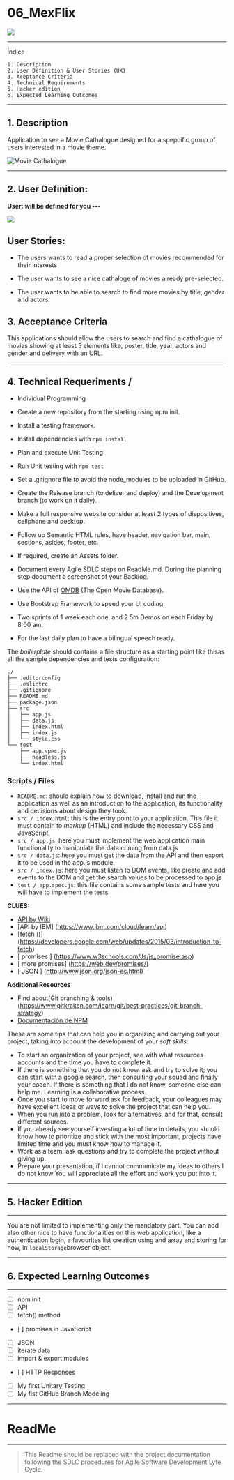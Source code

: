 # 06_MexFlix

![](https://fontmeme.com/permalink/211008/abce2a6397ad77e88560d7a22d5bc264.png)
 
---
Índice

    1. Description
    2. User Definition & User Stories (UX)
    3. Aceptance Criteria
    4. Technical Requirements
    5. Hacker edition
    6. Expected Learning Outcomes
---

## 1. Description

Application to see a Movie Cathalogue designed for a spepcific group of users interested in a movie theme. 


![Movie Cathalogue](https://media.giphy.com/media/3ohrypRJTlPUvTiFfW/giphy.gif)

---

## 2. User Definition:
**User: will be defined for you ---**

 ![](https://media.giphy.com/media/iGSosyLzFl9BHBnsjF/giphy.gif)


## User Stories:

- The users wants to read a proper selection of movies recommended for their interests

- The user wants to see a nice cathaloge of movies already pre-selected.

- The user wants to be able to search to find more movies by title, gender and actors. 

## 3. Acceptance Criteria

This applications should allow the users to search and find a cathalogue of movies showing at least 5 elements like, poster, title, year, actors and gender and delivery
with an URL.

---

## 4. Technical Requeriments /

- Individual Programming
- Create a new repository from the starting using npm init.

- Install a testing framework.
- Install dependencies with ` npm install `
- Plan and execute Unit Testing
- Run Unit testing with ` npm test `

- Set a .gitignore file to avoid the node_modules to be uploaded in GitHub.
- Create the Release branch (to deliver and deploy) and the Development branch (to work on it daily).
- Make a full responsive website consider at least 2 types of dispositives, cellphone and desktop.
- Follow up Semantic HTML rules, have header, navigation bar, main, sections, asides, footer, etc.
- If required, create an Assets folder.
- Document every Agile SDLC steps on ReadMe.md. During the planning step document a screenshot of your Backlog.
- Use the API of [OMDB](http://www.omdbapi.com/) (The Open Movie Database). 
- Use Bootstrap Framework to speed your UI coding.
- Two sprints of 1 week each one, and 2 5m Demos on each Friday by 8:00 am.
- For the last daily plan to have a bilingual speech ready.

The _boilerplate_ should contains a file structure as a starting point like thisas all the sample dependencies and tests configuration:

```text
./
├── .editorconfig
├── .eslintrc
├── .gitignore
├── README.md
├── package.json
├── src
│   ├── app.js
│   ├── data.js
│   ├── index.html
│   ├── index.js
│   └── style.css
└── test
    ├── app.spec.js
    ├── headless.js
    └── index.html
```

### Scripts / Files

* `README.md`: should explain how to download, install and run the application
  as well as an introduction to the application, its functionality and decisions about
  design they took.
* `src / index.html`: this is the entry point to your application. This file
  it must contain to _markup_ (HTML) and include the necessary CSS and JavaScript.
* `src / app.js`: here you must implement the web application main functionality to manipulate the data coming from data.js
* `src / data.js`: here you must get the data from the API and then export it to be used in the app.js module.
* `src / index.js`: here you must listen to DOM events, like create and add events to the DOM and get the search values to be processed to app.js
* `test / app.spec.js`: this file contains some sample tests and here you will have to implement the tests.

**CLUES:**
- [API by Wiki](https://es.wikipedia.org/wiki/Interfaz_de_programación_de_aplicaciones)
- [API by IBM] (https://www.ibm.com/cloud/learn/api)
- [fetch ()] (https://developers.google.com/web/updates/2015/03/introduction-to-fetch)
- [ promises ] (https://www.w3schools.com/Js/js_promise.asp)
- [ more promises] (https://web.dev/promises/)
- [ JSON ] (http://www.json.org/json-es.html)



**Additional Resources**
- Find about[Git branching & tools) (https://www.gitkraken.com/learn/git/best-practices/git-branch-strategy)
- [Documentación de NPM](https://docs.npmjs.com/)

These are some tips that can help you in organizing and carrying out your project, taking into account the development of your _soft skills_:

* To start an organization of your project, see with what resources
  accounts and the time you have to complete it.
* If there is something that you do not know, ask and try to solve it; you can start with
  a google search, then consulting your squad and finally your coach. 
  If there is something that I do not know, someone else can help me. Learning is a
  collaborative process.
* Once you start to move forward ask for feedback, your colleagues may have
  excellent ideas or ways to solve the project that can help you.
* When you run into a problem, look for alternatives, and for that, consult
  different sources.
* If you already see yourself investing a lot of time in details, you should know how to prioritize and
  stick with the most important, projects have limited time and you must
  know how to manage it.
* Work as a team, ask questions and try to complete the project without giving up.
* Prepare your presentation, if I cannot communicate my ideas to others I do not know
  You will appreciate all the effort and work you put into it.

---

## 5. Hacker Edition

---

You are not limited to implementing only the mandatory part. You can add also other nice to have functionalities on this web application, like a authentication login, 
a favourites list creation using and array and storing for now, in `localStorage`browser object.

---
##  6. Expected Learning Outcomes

---
- [ ] npm init 
- [ ] API 
- [ ] fetch() method
- [ ] promises in JavaScript
- [ ] JSON 
- [ ] iterate data
- [ ] import & export modules
- [ ] HTTP Responses
- [ ] My first Unitary Testing
- [ ] My fist GitHub Branch Modeling

---
# ReadMe

---

> This Readme should be replaced with the project documentation following the SDLC procedures for Agile Software Development Lyfe Cycle.


